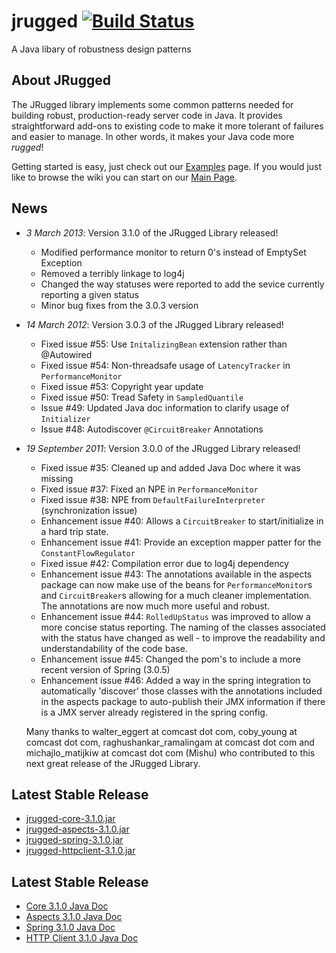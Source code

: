 # jrugged [![Build Status](https://travis-ci.org/Comcast/jrugged.png)](https://travis-ci.org/Comcast/jrugged)

A Java libary of robustness design patterns


## About JRugged
The JRugged library implements some common patterns needed for building robust, production-ready server code in Java. It provides straightforward add-ons to existing code to make it more tolerant of failures and easier to manage. In other words, it makes your Java code more _rugged_!

Getting started is easy, just check out our [Examples](https://github.com/Comcast/jrugged/wiki/Examples) page.  If you would just like to browse the wiki you can start on our [Main Page](https://github.com/Comcast/jrugged/wiki).


## News
- *3 March 2013*: Version 3.1.0 of the JRugged Library released!
    - Modified performance monitor to return 0's instead of EmptySet Exception
    - Removed a terribly linkage to log4j
    - Changed the way statuses were reported to add the sevice currently reporting a given status
    - Minor bug fixes from the 3.0.3 version

- *14 March 2012*: Version 3.0.3 of the JRugged Library released!
    - Fixed issue #55: Use `InitalizingBean` extension rather than @Autowired
    - Fixed issue #54: Non-threadsafe usage of `LatencyTracker` in `PerformanceMonitor`
    - Fixed issue #53: Copyright year update
    - Fixed issue #50: Tread Safety in `SampledQuantile`
    - Issue #49: Updated Java doc information to clarify usage of `Initializer`
    - Issue #48: Autodiscover `@CircuitBreaker` Annotations

- *19 September 2011*: Version 3.0.0 of the JRugged Library released!
    - Fixed issue #35: Cleaned up and added Java Doc where it was missing
    - Fixed issue #37: Fixed an NPE in `PerformanceMonitor`
    - Fixed issue #38: NPE from `DefaultFailureInterpreter` (synchronization issue)
    - Enhancement issue #40: Allows a `CircuitBreaker` to start/initialize in a hard trip state.
    - Enhancement issue #41: Provide an exception mapper patter for the `ConstantFlowRegulator`
    - Fixed issue #42: Compilation error due to log4j dependency
    - Enhancement issue #43: The annotations available in the aspects package can now make use of the beans for `PerformanceMonitor`s and `CircuitBreaker`s allowing for a much cleaner implementation.  The annotations are now much more useful and robust.
    - Enhancement issue #44: `RolledUpStatus` was improved to allow a more concise status reporting.  The naming of the classes associated with the status have changed as well - to improve the readability and understandability of the code base.
    - Enhancement issue #45: Changed the pom's to include a more recent version of Spring (3.0.5)
    - Enhancement issue #46: Added a way in the spring integration to automatically 'discover' those classes with the annotations included in the aspects package to auto-publish their JMX information if there is a JMX server already registered in the spring config.

    Many thanks to walter\_eggert at comcast dot com, coby\_young at comcast dot com, raghushankar\_ramalingam at comcast dot com and michajlo\_matijkiw at comcast dot com (Mishu) who contributed to this next great release of the JRugged Library.

## Latest Stable Release

- [jrugged-core-3.1.0.jar](https://github.com/downloads/Comcast/jrugged/jrugged-core-3.1.0.jar)
- [jrugged-aspects-3.1.0.jar](https://github.com/downloads/Comcast/jrugged/jrugged-aspects-3.1.0.jar)
- [jrugged-spring-3.1.0.jar](https://github.com/downloads/Comcast/jrugged/jrugged-spring-3.1.0.jar)
- [jrugged-httpclient-3.1.0.jar](https://github.com/downloads/Comcast/jrugged/jrugged-httpclient-3.1.0.jar)

## Latest Stable Release
- [Core 3.1.0 Java Doc](http://jrugged.s3.amazonaws.com/jrugged-core-3.1.0/index.html)
- [Aspects 3.1.0 Java Doc](http://jrugged.s3.amazonaws.com/jrugged-aspects-3.1.0/index.html)
- [Spring 3.1.0 Java Doc](http://jrugged.s3.amazonaws.com/jrugged-spring-3.1.0/index.html)
- [HTTP Client 3.1.0 Java Doc](http://jrugged.s3.amazonaws.com/jrugged-httpclient-3.1.0/index.html)
